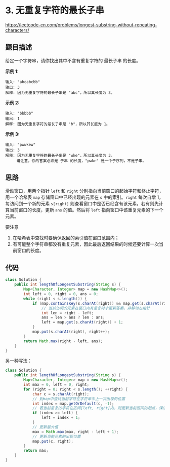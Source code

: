 # 3. 无重复字符的最长子串

https://leetcode-cn.com/problems/longest-substring-without-repeating-characters/

## 题目描述

给定一个字符串，请你找出其中不含有重复字符的 最长子串 的长度。

**示例 1:**

```
输入: "abcabcbb"
输出: 3 
解释: 因为无重复字符的最长子串是 "abc"，所以其长度为 3。
```

**示例 2:**

```
输入: "bbbbb"
输出: 1
解释: 因为无重复字符的最长子串是 "b"，所以其长度为 1。
```

**示例 3:**

```
输入: "pwwkew"
输出: 3
解释: 因为无重复字符的最长子串是 "wke"，所以其长度为 3。
     请注意，你的答案必须是 子串 的长度，"pwke" 是一个子序列，不是子串。
```



## 思路

滑动窗口，用两个指针 `left` 和 `right` 分别指向当前窗口的起始字符和终止字符，用一个哈希表 `map` 存储窗口中已经出现的元素在 `s` 中的索引。`right` 每次自增 1，每访问到一个新的元素 `s[right]` 则查看窗口中是否已经含有该元素，若有则先计算当前窗口的长度，更新 `ans` 的值。然后将 `left` 指向窗口中该重复元素的下一个元素。

要注意

1. 在哈希表中查找时要确保返回的索引值在窗口范围内；
2. 有可能整个字符串都没有重复元素，因此最后返回结果的时候还要计算一次当前窗口的长度。



## 代码

```java
class Solution {
    public int lengthOfLongestSubstring(String s) {
        Map<Character, Integer> map = new HashMap<>();
        int left = 0, right = 0, ans = 0;
        while (right < s.length()) {
            if (map.containsKey(s.charAt(right)) && map.get(s.charAt(right)) >= left) {
                // 当前访问的元素在窗口内有重复时才更新答案，并移动左指针
                int len = right - left;
                ans = len > ans ? len : ans;
                left = map.get(s.charAt(right)) + 1;
            }
            map.put(s.charAt(right), right++);
        }
        return Math.max(right - left, ans);
    }
}
```

另一种写法：

```java
class Solution {
    public int lengthOfLongestSubstring(String s) {
        Map<Character, Integer> map = new HashMap<>();
        int max = 0, left = 0, right;
        for (right = 0; right < s.length(); ++right) {
            char c = s.charAt(right);
            // 到map中查找当前字符在字符串中上一次出现的位置
            int index = map.getOrDefault(c, -1);
            // 若当前重复的字符在区间[left, right]内，则更新当前区间的起点，保证[start, i]内没有重复字符
            if (index >= left) {
                left = index + 1;
            }
            // 更新最大值
            max = Math.max(max, right - left + 1);
            // 更新当前元素的出现位置
            map.put(c, right);
        }
        return max;
    }
}
```

